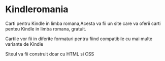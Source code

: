<h1>Kindleromania</h1>
<p>Carti pentru Kindle in limba romana,Acesta va fii un site care va oferii carti penteu Kindle in limba romana, gratuit.</p>
<p>Cartile vor fii in diferite formaturi pentru fiind compatibile cu mai multe variante de Kindle</p>

<p>Siteul va fii construit doar cu HTML si CSS</p>

